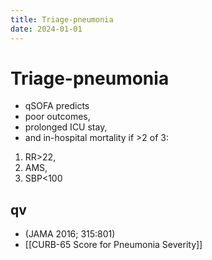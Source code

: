 ```yaml
---
title: Triage-pneumonia
date: 2024-01-01
---
```


# Triage-pneumonia

- qSOFA predicts
- poor outcomes,
- prolonged ICU stay,
- and in-hospital mortality if >2 of 3:

1. RR>22,
2. AMS,
3. SBP<100

## qv

- (JAMA 2016; 315:801)
- [[CURB-65 Score for Pneumonia Severity]]
